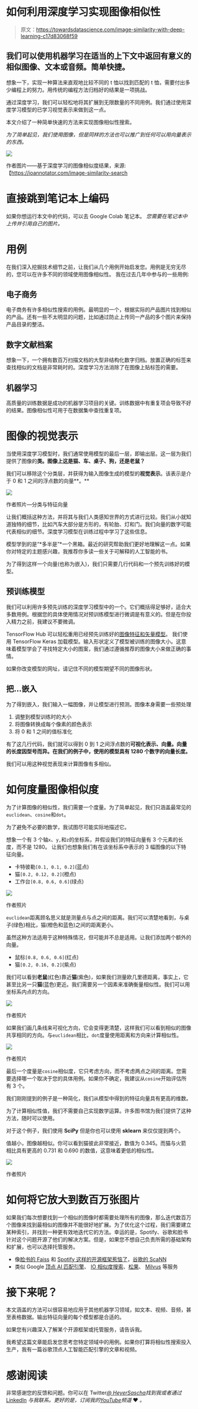 # 如何利用深度学习实现图像相似性

> 原文：<https://towardsdatascience.com/image-similarity-with-deep-learning-c17d83068f59>

## 我们可以使用机器学习在适当的上下文中返回有意义的相似图像、文本或音频。简单快捷。

想象一下，实现一种算法来直观地比较不同的 t 恤以找到匹配的 t 恤，需要付出多少编程上的努力。用传统的编程方法归档好的结果是一项挑战。

通过深度学习，我们可以轻松地将其扩展到无限数量的不同用例。我们通过使用深度学习模型的已学习视觉表示来做到这一点。

本文介绍了一种简单快速的方法来实现图像相似性搜索。

*为了简单起见，我们使用图像，但是同样的方法也可以推广到任何可以用向量表示的东西。*

![](img/75a82e7d47c316e3162930b1f6b14383.png)

作者图片——基于深度学习的图像相似度结果，来源:【https://ioannotator.com/image-similarity-search 

# 直接跳到笔记本上编码

如果你想运行本文中的代码，可以去 Google Colab 笔记本。
*您需要在笔记本中上传并引用自己的图片。*

[](https://colab.research.google.com/drive/1fgFMR-9dpx13CKZm_uYRwbji79PT83Pu?usp=sharing)  

# 用例

在我们深入挖掘技术细节之前，让我们从几个用例开始启发您。用例是无穷无尽的，您可以在许多不同的领域使用图像相似性。
我在过去几年中参与的一些用例:

## **电子商务**

电子商务有许多相似性搜索的用例。最明显的一个，根据实际的产品图片找到相似的产品。还有一些不太明显的问题，比如通过防止上传同一产品的多个图片来保持产品目录的整洁。

## 数字文献档案

想象一下，一个拥有数百万扫描文档的大型非结构化数字归档。放置正确的标签来查找相似的文档是非常耗时的。深度学习方法消除了在图像上贴标签的需要。

## **机器学习**

高质量的训练数据是成功的机器学习项目的关键。训练数据中有重复项会导致不好的结果。图像相似性可用于在数据集中查找重复项。

# 图像的视觉表示

当使用深度学习模型时，我们通常使用模型的最后一层，即输出层。这一层为我们提供了图像的**类。图像上这是猫、车、桌子、狗，还是老鼠？**

我们可以移除这个分类层，并获得为输入图像生成的模型的**视觉表示**。该表示是介于 0 和 1 之间的浮点数的向量**。**

![](img/c17427b11451a656ca34343d9674397d.png)

作者照片—分类与特征向量

让我们概括这种方法，并将其与我们人类感知世界的方式进行比较。我们从小就知道独特的细节，比如汽车大部分是方形的，有轮胎、灯和门。我们向量的数字可能代表相似的细节。深度学习模型在训练过程中学习了这些信息。

模型学到的是“*多半是”*一个黑箱。最近的研究帮助我们更好地理解这一点。如果你对特定的主题感兴趣，我推荐你多读一些关于可解释的人工智能的书。

为了得到这样一个向量(也称为嵌入)，我们只需要几行代码和一个预先训练好的模型。

## 预训练模型

我们可以利用许多预先训练的深度学习模型中的一个。它们概括得足够好，适合大多数用例。根据您的具体使用情况对预训练模型进行微调是有意义的。但是在你投入精力之前，我建议不要微调。

TensorFlow Hub 可以轻松重用已经预先训练好的[图像特征和矢量模型](https://tfhub.dev/s?module-type=image-feature-vector)。
我们使用 TensorFlow Keras 加载模型。输入形状定义了模型被训练的图像大小。这意味着模型学会了寻找特定大小的图案，我们通过遵循推荐的图像大小来做正确的事情。

如果你改变模型的网址，请记住不同的模型期望不同的图像形状。

## 把...嵌入

为了得到嵌入，我们输入一幅图像，并让模型进行预测。图像本身需要一些预处理

1.  调整到模型训练时的大小
2.  将图像转换成每个像素的颜色表示
3.  将 0 和 1 之间的值标准化

有了这几行代码，我们就可以得到 0 到 1 之间浮点数的**可视化表示、**向量**。向量的长度因型号而异。在我们的例子中，使用的模型具有 1280 个数字的向量长度。**

我们可以用这种视觉表现来计算图像有多相似。

# 如何度量图像相似度

为了计算图像的相似性，我们需要一个度量。为了简单起见，我们只涵盖最常见的`euclidean`、`cosine`和`dot`。

为了避免不必要的数学，我试图尽可能实际地描述它。

想象一个有 3 个轴`x`、`y,`和`z`的坐标系，并假设我们的特征向量有 3 个元素的长度，而不是 1280。
让我们也想象我们有在该坐标系中表示的 3 幅图像的以下特征向量。

*   卡特彼勒`[0.1, 0.1, 0.2]`(蓝点)
*   猫`[0.2, 0.12, 0.2]`(橙点)
*   工作台`[0.8, 0.6, 0.6]`(绿点)

![](img/dc0ceddf3ba786d4a6751fff0991e997.png)

作者照片

`euclidean`距离顾名思义就是测量点与点之间的距离。我们可以清楚地看到，与桌子(绿色)相比，猫(橙色和蓝色)之间的距离更小。

虽然这种方法适用于这种特殊情况，但可能并不总是适用。让我们添加两个额外的向量。

*   鼠标`[0.8, 0.6, 0.6]`(红点)
*   猫`[0.2, 0.16, 0.2]`(紫点)

我们可以看到**老鼠**(红色)靠近**猫**(紫色)，如果我们测量欧几里德距离，事实上，它甚至比另一只**猫**(蓝色)更近。我们需要另一个因素来准确衡量相似性。我们可以用坐标系内点的方向。

![](img/f1d54cca9bb3ec0a3ccbc533aed842f7.png)

作者照片

如果我们画几条线来可视化方向，它会变得更清楚，这样我们可以看到相似的图像共享相同的方向。与`euclidean`相比，`dot`度量使用距离和方向来计算相似性。

![](img/2a2e32b6bec196e022547bd360321228.png)

作者照片

最后一个度量是`cosine`相似度，它只考虑方向，而不考虑两点之间的距离。您需要选择哪一个取决于您的具体用例。如果你不确定，我建议从`cosine`开始评估所有 3 个。

我们刚刚提到的例子是一种简化，我们从模型中得到的特征向量具有更高的维数。

为了计算相似性值，我们不需要自己实现数学运算。许多图书馆为我们提供了这种方法，随时可以使用。

对于这个例子，我们使用 **SciPy** 但是你也可以使用 **sklearn** 来仅仅提到两个。

值越小，图像越相似。你可以看到猫彼此非常接近，数值为 0.345。而猫与火箭相比具有更高的 0.731 和 0.690 的数值，这意味着更低的相似性。

![](img/8ca0dadae8b912999826f9863bf57a38.png)

作者照片

# 如何将它放大到数百万张图片

如果我们每次想要找到一个相似的图像时都需要处理所有的图像，那么迭代数百万个图像来找到最相似的图像并不能很好地扩展。为了优化这个过程，我们需要建立某种索引，并找到一种更有效地迭代它的方法。幸运的是，Spotify、谷歌和脸书针对这个问题开源了他们的解决方案。但是，如果您不想自己负责所需的基础架构和扩展，也可以选择托管服务。

*   像[脸书的 Faiss](https://github.com/facebookresearch/faiss) 和 [Spotify 这样的开源框架惹恼了](https://github.com/spotify/annoy)，[谷歌的 ScaNN](https://github.com/google-research/google-research/tree/master/scann)
*   类似 Google [顶点 AI 匹配引擎](https://cloud.google.com/vertex-ai/docs/matching-engine/overview)、 [IO 相似度搜索](https://ioannotator.com/image-similarity-search)、[松果](https://www.pinecone.io/)、 [Milvus](https://milvus.io/docs/overview.md) 等服务

# 接下来呢？

本文涵盖的方法可以很容易地应用于其他机器学习领域，如文本、视频、音频，甚至表格数据。输出特征向量的每个模型都是合适的。

如果您有兴趣深入了解某个开源框架或托管服务，请告诉我。

我希望这篇文章能启发您思考您特定领域中的用例。如果你打算将相似性搜索投入生产，我有一篇谷歌顶点人工智能匹配引擎的文章和视频。

[](https://medium.com/google-cloud/all-you-need-to-know-about-google-vertex-ai-matching-engine-3344e85ad565)  [](https://medium.com/google-cloud/real-time-deep-learning-vector-similarity-search-8d791821f3ad)  

# 感谢阅读

非常感谢您的反馈和问题。你可以在 Twitter[*@ HeyerSascha*](https://twitter.com/HeyerSascha)*找到我或者通过* [LinkedIn](https://www.linkedin.com/in/saschaheyer/) *与我联系。更好的是，订阅我的*[*YouTube*](https://www.youtube.com/channel/@ml-engineer)*频道* ❤️ *。*